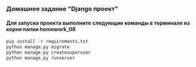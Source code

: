 ### Домашнее задание "Django проект"
#### Для запуска проекта выполните следующие команды в терминале из корня папки homework_08
```python
pip install -r requirements.txt
python manage.py migrate
python manage.py createsuperuser
python manage.py runserver
```